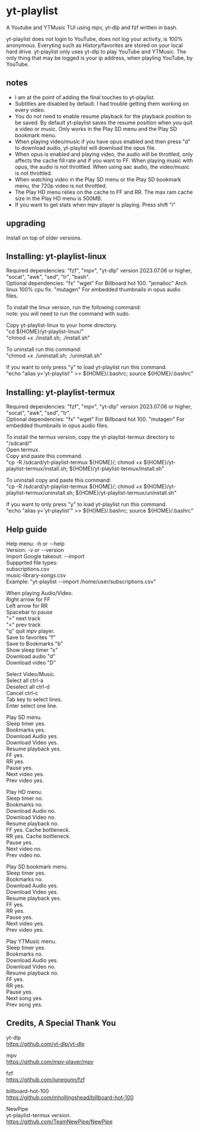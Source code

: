 # yt-playlist
A Youtube and YTMusic TUI using mpv, yt-dlp and fzf written in bash.<br>

yt-playlist does not login to YouTube, does not log your activity, is 100% anonymous. Everyting such as History/favorites are stored on your local hard drive. yt-playlist only uses yt-dlp to play YouTube and YTMusic. The only thing that may be logged is your ip address, when playling YouTube, by YouTube.<br>

## notes

* I am at the point of adding the final touches to yt-playlist.
* Subtitles are disabled by default. I had trouble getting them working on every video.
* You do not need to enable resume playback for the playback position to be saved. By default yt-playlist saves the resume position when you quit a video or music. Only works in the Play SD menu and the Play SD bookmark menu.
* When playing video/music if you have opus enabled and then press "d" to download audio, yt-playlist will download the opus file.
* When opus is enabled and playing video, the audio will be throttled, only affects the cache fill rate and if you want to FF. When playing music with opus, the audio is not throttled. When using aac audio, the video/music is not throttled.
* When watching video in the Play SD menu or the Play SD bookmark menu, the 720p video is not throttled.
* The Play HD menu relies on the cache to FF and RR. The max ram cache size in the Play HD menu is 500MB.
* If you want to get stats when mpv player is playing. Press shift "i"
  
## upgrading

Install on top of older versions.<br>

## Installing: yt-playlist-linux

Required dependencies: "fzf", "mpv", "yt-dlp" version 2023.07.06 or higher, "socat", "awk", "sed", "tr", "bash".<br>
Optional dependencies: "fx" "wget" For Billboard hot 100. "jemalloc" Arch linux 100% cpu fix. "mutagen" For embedded thumbnails in opus audio files.<br>

To install the linux version, run the following command:<br>
note: you will need to run the command with sudo.<br>

Copy yt-playlist-linux to your home directory.<br>
"cd ${HOME}/yt-playlist-linux/"<br>
"chmod +x ./install.sh; ./install.sh"<br>

To uninstall run this command:<br>
"chmod +x ./uninstall.sh; ./uninstall.sh"<br>

If you want to only press "y" to load yt-playlist run this command.<br>
"echo "alias y='yt-playlist'" >> ${HOME}/.bashrc; source ${HOME}/.bashrc"<br>

## Installing: yt-playlist-termux

Required dependencies: "fzf", "mpv", "yt-dlp" version 2023.07.06 or higher, "socat", "awk", "sed", "tr".<br>
Optional dependencies: "fx" "wget" For Billboard hot 100. "mutagen" For embedded thumbnails in opus audio files.<br>

To install the termux version, copy the yt-playlist-termux directory to "/sdcard/"<br>
Open termux.<br>
Copy and paste this command.<br>
"cp -R /sdcard/yt-playlist-termux ${HOME}/; chmod +x ${HOME}/yt-playlist-termux/install.sh; ${HOME}/yt-playlist-termux/install.sh"<br>

To uninstall copy and paste this command:<br>
"cp -R /sdcard/yt-playlist-termux ${HOME}/; chmod +x ${HOME}/yt-playlist-termux/uninstall.sh; ${HOME}/yt-playlist-termux/uninstall.sh"<br>

If you want to only press "y" to load yt-playlist run this command.<br>
"echo "alias y='yt-playlist'" >> ${HOME}/.bashrc; source ${HOME}/.bashrc"<br>

## Help guide

Help menu:              -h or --help<br>
Version:                -v or --version<br>
Import Google takeout:  --import<br>
Suppprted file types:<br>
subscriptions.csv<br>
music-library-songs.csv<br>
Example: "yt-playlist --import /home/user/subscriptions.csv"<br>

When playing Audio/Video.<br>
Right arrow for FF<br>
Left arrow for RR<br>
Spacebar to pause<br>
">" next track<br>
"<" prev track<br>
"q" quit mpv player.<br>
Save to favorites    "f"<br>
Save to Bookmarks    "b"<br>
Show sleep timer     "s"<br>
Download audio       "d"<br>
Download video       "D"<br>

Select Video/Music.<br>
Select all ctrl-a<br>
Deselect all ctrl-d<br>
Cancel ctrl-c<br>
Tab key to select lines.<br>
Enter select one line.<br>

Play SD menu.<br>
Sleep timer yes.<br>
Bookmarks yes.<br>
Download Audio yes.<br>
Download Video yes.<br>
Resume playback yes.<br>
FF yes.<br>
RR yes.<br>
Pause yes.<br>
Next video yes.<br>
Prev video yes.<br>


Play HD menu.<br>
Sleep timer no.<br>
Bookmarks no.<br>
Download Audio no.<br>
Download Video no.<br>
Resume playback no.<br>
FF yes. Cache bottleneck.<br>
RR yes. Cache bottleneck.<br>
Pause yes.<br>
Next video no.<br>
Prev video no.<br>

Play SD bookmark menu.<br>
Sleep timer yes.<br>
Bookmarks no.<br>
Download Audio yes.<br>
Download Video yes.<br>
Resume playback yes.<br>
FF yes.<br>
RR yes.<br>
Pause yes.<br>
Next video yes.<br>
Prev video yes.<br>

Play YTMusic menu.<br>
Sleep timer yes.<br>
Bookmarks no.<br>
Download Audio yes.<br>
Download Video no.<br>
Resume playback no.<br>
FF yes.<br>
RR yes.<br>
Pause yes.<br>
Next song yes.<br>
Prev song yes.<br>

##  Credits, A Special Thank You

yt-dlp<br>
https://github.com/yt-dlp/yt-dlp

mpv<br>
https://github.com/mpv-player/mpv

fzf<br>
https://github.com/junegunn/fzf

billboard-hot-100<br>
https://github.com/mhollingshead/billboard-hot-100

NewPipe<br>
yt-playlist-termux version.<br>
https://github.com/TeamNewPipe/NewPipe
